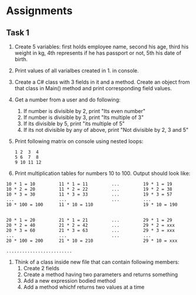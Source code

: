 # Assignments

## Task 1
1. Create 5 variables: first holds employee name, second his age, third his weight in kg, 4th represents if he has passport or not, 5th his date of birth.

1. Print values of all varialbes created in 1. in console.
1. Create a C# class with 3 fields in it and a method. Create an object from that class in Main() method and print corresponding field values.
1. Get a number from a user and do following:
    1. If number is divisible by 2, print "Its even number"
    2. If number is divisible by 3, print "Its multiple of 3"
    1. If its divisible by 5, print "its multiple of 5"
    1. If its not divisible by any of above, print "Not divisible by 2, 3 and 5"
1. Print following matrix on console using nested loops:
    ```
    1 2  3  4
    5 6  7  8
    9 10 11 12
    ```
1. Print multiplication tables for numbers 10 to 100. Output should look like:

```
10 * 1 = 10         11 * 1 = 11         ...         19 * 1 = 19
10 * 2 = 20         11 * 2 = 22         ...         19 * 2 = 38
10 * 3 = 30         11 * 3 = 33         ...         19 * 3 = 57
...                 ...                 ...         ...
10 * 100 = 100      11 * 10 = 110                   19 * 10 = 190


20 * 1 = 20         21 * 1 = 21         ...         29 * 1 = 29
20 * 2 = 40         21 * 2 = 42         ...         29 * 2 = xxx
20 * 3 = 60         21 * 3 = 63         ...         29 * 3 = xxx
...                 ...                 ...         ...
20 * 100 = 200      21 * 10 = 210                   29 * 10 = xxx

.........................

```
1. Think of a class inside new file that can contain following members:
    1. Create 2 fields
    2. Create a method having two parameters and returns something
    1. Add a new expression bodied method
    1. Add a method whichf returns two values at a time
